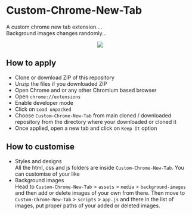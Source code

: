 # Custom-Chrome-New-Tab
A custom chrome new tab extension.... <br>
Background images changes randomly...


<p align="center">
  <img src="https://cdn.discordapp.com/attachments/841173349760761857/909787691955146772/unknown.png">
</p>
  
  
## How to apply
- Clone or download ZIP of this repository
- Unzip the files if you downloaded ZIP
- Open Chrome and or any other Chromium based browser
- Open `chrome://extensions`
- Enable developer mode
- Click on `Load unpacked`
- Choose `Custom-Chrome-New-Tab` from main cloned / downloaded repository from the directory where your downloaded or cloned it
- Once applied, open a new tab and click on `Keep It` option




## How to customise
- Styles and designs <br>
All the html, css and js folders are inside `Custom-Chrome-New-Tab`. You can customise of your like
- Background images <br>
Head to `Custom-Chrome-New-Tab` > `assets` > `media` > `background-images` and then add or delete images of your own from there. Then move to `Custom-Chrome-New-Tab` > `scripts` > `app.js` and there in the list of images, put proper paths of your added or deleted images.
